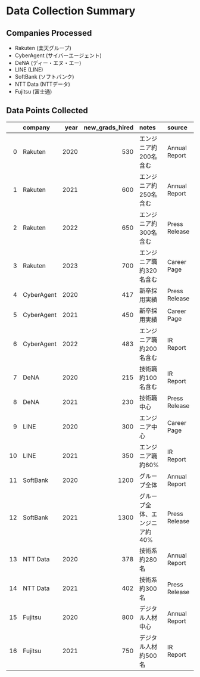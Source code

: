 # Data Collection Summary

## Companies Processed
- Rakuten (楽天グループ)
- CyberAgent (サイバーエージェント)
- DeNA (ディー・エヌ・エー)
- LINE (LINE)
- SoftBank (ソフトバンク)
- NTT Data (NTTデータ)
- Fujitsu (富士通)

## Data Points Collected
|    | company    |   year |   new_grads_hired | notes            | source        |
|---:|:-----------|-------:|------------------:|:-----------------|:--------------|
|  0 | Rakuten    |   2020 |               530 | エンジニア約200名含む     | Annual Report |
|  1 | Rakuten    |   2021 |               600 | エンジニア約250名含む     | Annual Report |
|  2 | Rakuten    |   2022 |               650 | エンジニア約300名含む     | Press Release |
|  3 | Rakuten    |   2023 |               700 | エンジニア職約320名含む    | Career Page   |
|  4 | CyberAgent |   2020 |               417 | 新卒採用実績           | Press Release |
|  5 | CyberAgent |   2021 |               450 | 新卒採用実績           | Career Page   |
|  6 | CyberAgent |   2022 |               483 | エンジニア職約200名含む    | IR Report     |
|  7 | DeNA       |   2020 |               215 | 技術職約100名含む       | IR Report     |
|  8 | DeNA       |   2021 |               230 | 技術職中心            | Press Release |
|  9 | LINE       |   2020 |               300 | エンジニア中心          | Career Page   |
| 10 | LINE       |   2021 |               350 | エンジニア職約60%       | IR Report     |
| 11 | SoftBank   |   2020 |              1200 | グループ全体           | Annual Report |
| 12 | SoftBank   |   2021 |              1300 | グループ全体、エンジニア約40% | Press Release |
| 13 | NTT Data   |   2020 |               378 | 技術系約280名         | Annual Report |
| 14 | NTT Data   |   2021 |               402 | 技術系約300名         | Press Release |
| 15 | Fujitsu    |   2020 |               800 | デジタル人材中心         | Annual Report |
| 16 | Fujitsu    |   2021 |               750 | デジタル人材約500名      | IR Report     |